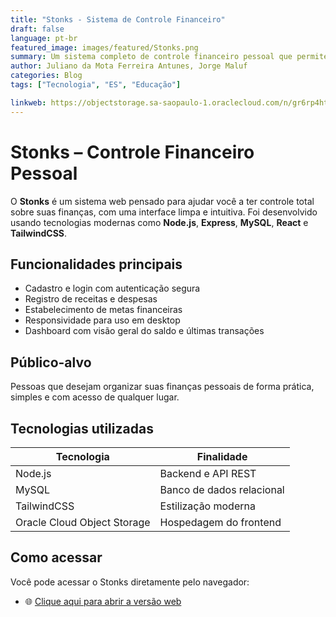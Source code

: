```yaml
---
title: "Stonks - Sistema de Controle Financeiro"
draft: false
language: pt-br
featured_image: images/featured/Stonks.png 
summary: Um sistema completo de controle financeiro pessoal que permite registrar receitas, despesas, definir metas, acompanhar relatórios e organizar sua vida financeira de forma intuitiva.
author: Juliano da Mota Ferreira Antunes, Jorge Maluf
categories: Blog
tags: ["Tecnologia", "ES", "Educação"]

linkweb: https://objectstorage.sa-saopaulo-1.oraclecloud.com/n/gr6rp4htmbtt/b/stonks2/o/login.html
---
```


# Stonks – Controle Financeiro Pessoal

O **Stonks** é um sistema web pensado para ajudar você a ter controle total sobre suas finanças, com uma interface limpa e intuitiva. Foi desenvolvido usando tecnologias modernas como **Node.js**, **Express**, **MySQL**, **React** e **TailwindCSS**.

## Funcionalidades principais

- Cadastro e login com autenticação segura  
- Registro de receitas e despesas  
- Estabelecimento de metas financeiras  
- Responsividade para uso em desktop  
- Dashboard com visão geral do saldo e últimas transações  

## Público-alvo

Pessoas que desejam organizar suas finanças pessoais de forma prática, simples e com acesso de qualquer lugar.

## Tecnologias utilizadas

| Tecnologia                | Finalidade                       |
|--------------------------|----------------------------------|
| Node.js                  | Backend e API REST               |
| MySQL                    | Banco de dados relacional        |       |
| TailwindCSS              | Estilização moderna              |               |
| Oracle Cloud Object Storage | Hospedagem do frontend       |

## Como acessar

Você pode acessar o Stonks diretamente pelo navegador:

- 🌐 [Clique aqui para abrir a versão web](https://objectstorage.sa-saopaulo-1.oraclecloud.com/n/gr6rp4htmbtt/b/stonks2/o/login.html)
